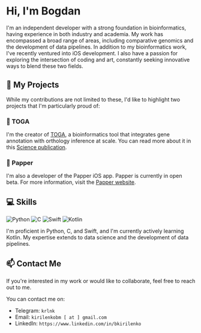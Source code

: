 # Hi, I'm Bogdan

I'm an independent developer with a strong foundation in bioinformatics, having experience in both industry and academia. My work has encompassed a broad range of areas, including comparative genomics and the development of data pipelines. In addition to my bioinformatics work, I've recently ventured into iOS development. I also have a passion for exploring the intersection of coding and art, constantly seeking innovative ways to blend these two fields.

## 🚀 My Projects

While my contributions are not limited to these, I'd like to highlight two projects that I'm particularly proud of:

### 🧬 TOGA
I'm the creator of [TOGA](https://github.com/hillerlab/TOGA), a bioinformatics tool that integrates gene annotation with orthology inference at scale. You can read more about it in this [Science publication](https://www.ncbi.nlm.nih.gov/pmc/articles/PMC10193443/).

### 📱 Papper
I'm also a developer of the Papper iOS app. Papper is currently in open beta. For more information, visit the [Papper website](https://papper.co).

## 💻 Skills
![Python](https://img.shields.io/badge/-Python-3776AB?style=flat-square&logo=python&logoColor=white)
![C](https://img.shields.io/badge/-C-A8B9CC?style=flat-square&logo=c&logoColor=white)
![Swift](https://img.shields.io/badge/-Swift-FA7343?style=flat-square&logo=swift&logoColor=white)
![Kotlin](https://img.shields.io/badge/-Kotlin-0095D5?style=flat-square&logo=kotlin&logoColor=white)

I'm proficient in Python, C, and Swift, and I'm currently actively learning Kotlin. My expertise extends to data science and the development of data pipelines.

## 📫 Contact Me
If you're interested in my work or would like to collaborate, feel free to reach out to me.

You can contact me on:

* Telegram: `krlnk`
* Email: `kirilenkobm [ at ] gmail.com`
* LinkedIn: `https://www.linkedin.com/in/bkirilenko`
  
